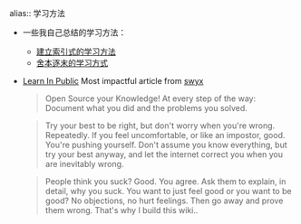 alias:: 学习方法

- 一些我自己总结的学习方法：
	- [建立索引式的学习方法](https://geekplux.com/posts/learning-by-index)
	- [舍本逐末的学习方式](https://geekplux.com/posts/learning-without-hesitate)
- [Learn In Public](https://www.swyx.io/learn-in-public/)  Most impactful article from [swyx](https://www.swyx.io)
  > Open Source your Knowledge! At every step of the way: Document what you did and the problems you solved.
  
  > Try your best to be right, but don't worry when you're wrong. Repeatedly. If you feel uncomfortable, or like an impostor, good. You're pushing yourself. Don't assume you know everything, but try your best anyway, and let the internet correct you when you are inevitably wrong.
  
  > People think you suck? Good. You agree. Ask them to explain, in detail, why you suck. You want to just feel good or you want to be good? No objections, no hurt feelings. Then go away and prove them wrong.
  That's why I build this wiki..